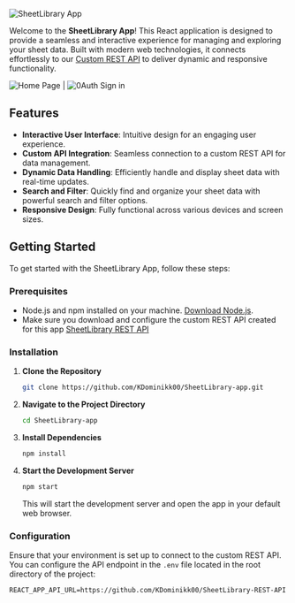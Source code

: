 ![SheetLibrary App](https://i.imgur.com/hj14kGb.png)

Welcome to the **SheetLibrary App**! This React application is designed to provide a seamless and interactive experience for managing and exploring your sheet data. Built with modern web technologies, it connects effortlessly to our [Custom REST API](https://github.com/KDominikk00/SheetLibrary-REST-API) to deliver dynamic and responsive functionality.


![Home Page](https://imgur.com/00mj2uv)  |  ![0Auth Sign in](https://imgur.com/yvuSQJh)

## Features

- **Interactive User Interface**: Intuitive design for an engaging user experience.
- **Custom API Integration**: Seamless connection to a custom REST API for data management.
- **Dynamic Data Handling**: Efficiently handle and display sheet data with real-time updates.
- **Search and Filter**: Quickly find and organize your sheet data with powerful search and filter options.
- **Responsive Design**: Fully functional across various devices and screen sizes.

## Getting Started

To get started with the SheetLibrary App, follow these steps:

### Prerequisites

- Node.js and npm installed on your machine. [Download Node.js](https://nodejs.org/).
- Make sure you download and configure the custom REST API created for this app [SheetLibrary REST API](https://github.com/KDominikk00/SheetLibrary-REST-API)

### Installation

1. **Clone the Repository**

   ```bash
   git clone https://github.com/KDominikk00/SheetLibrary-app.git
   ```

2. **Navigate to the Project Directory**

   ```bash
   cd SheetLibrary-app
   ```

3. **Install Dependencies**

   ```bash
   npm install
   ```

4. **Start the Development Server**

   ```bash
   npm start
   ```

   This will start the development server and open the app in your default web browser.

### Configuration

Ensure that your environment is set up to connect to the custom REST API. You can configure the API endpoint in the `.env` file located in the root directory of the project:

```env
REACT_APP_API_URL=https://github.com/KDominikk00/SheetLibrary-REST-API
